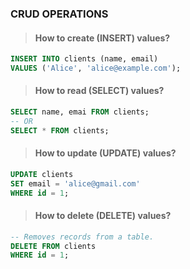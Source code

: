 ### CRUD OPERATIONS

> #### How to create (INSERT) values?

```sql
INSERT INTO clients (name, email)
VALUES ('Alice', 'alice@example.com');
```

> #### How to read (SELECT) values?

```sql
SELECT name, emai FROM clients;
-- OR
SELECT * FROM clients;
```

> #### How to update (UPDATE) values?

```sql
UPDATE clients
SET email = 'alice@gmail.com'
WHERE id = 1;
```

> #### How to delete (DELETE) values?

```sql
-- Removes records from a table.
DELETE FROM clients
WHERE id = 1;
```
